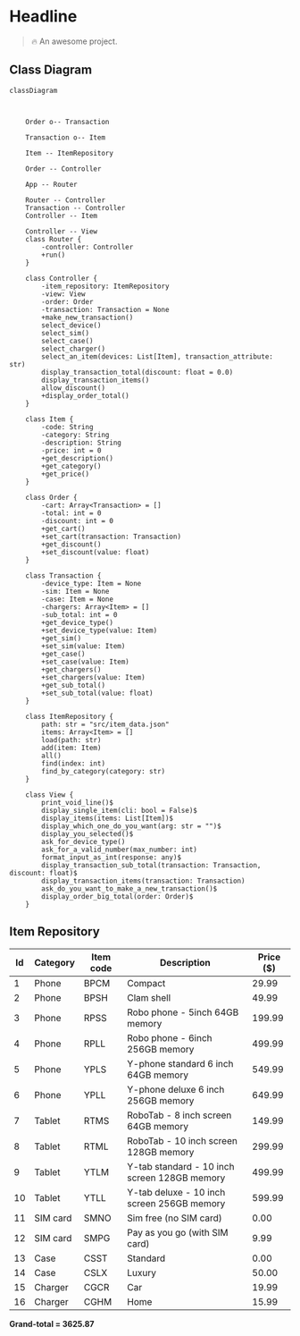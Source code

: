 # Headline

> :fire: An awesome project.

## Class Diagram

```mermaid
classDiagram
    
    
 
    Order o-- Transaction
    
    Transaction o-- Item
    
    Item -- ItemRepository
    
    Order -- Controller
    
    App -- Router
    
    Router -- Controller
    Transaction -- Controller
    Controller -- Item
    
    Controller -- View
    class Router {
        -controller: Controller
        +run()
    }
    
    class Controller {
        -item_repository: ItemRepository
        -view: View
        -order: Order
        -transaction: Transaction = None
        +make_new_transaction()
        select_device()
        select_sim()
        select_case()
        select_charger()
        select_an_item(devices: List[Item], transaction_attribute: str)
        display_transaction_total(discount: float = 0.0)
        display_transaction_items()
        allow_discount()
        +display_order_total()
    }
    
    class Item {
        -code: String
        -category: String
        -description: String
        -price: int = 0
        +get_description()
        +get_category()
        +get_price()
    }
    
    class Order {
        -cart: Array<Transaction> = []
        -total: int = 0
        -discount: int = 0
        +get_cart()
        +set_cart(transaction: Transaction)
        +get_discount()
        +set_discount(value: float)
    }
    
    class Transaction {
        -device_type: Item = None
        -sim: Item = None
        -case: Item = None
        -chargers: Array<Item> = []
        -sub_total: int = 0
        +get_device_type()
        +set_device_type(value: Item)
        +get_sim()
        +set_sim(value: Item)
        +get_case()
        +set_case(value: Item)
        +get_chargers()
        +set_chargers(value: Item)
        +get_sub_total()
        +set_sub_total(value: float)
    }
    
    class ItemRepository {
        path: str = "src/item_data.json"
        items: Array<Item> = []
        load(path: str)
        add(item: Item)
        all()
        find(index: int)
        find_by_category(category: str)
    }
    
    class View {
        print_void_line()$
        display_single_item(cli: bool = False)$
        display_items(items: List[Item])$
        display_which_one_do_you_want(arg: str = "")$
        display_you_selected()$
        ask_for_device_type()
        ask_for_a_valid_number(max_number: int)
        format_input_as_int(response: any)$
        display_transaction_sub_total(transaction: Transaction, discount: float)$
        display_transaction_items(transaction: Transaction)
        ask_do_you_want_to_make_a_new_transaction()$
        display_order_big_total(order: Order)$
    }
```

## Item Repository

| Id | Category | Item code | Description                                  | Price ($) |
|----|----------|-----------|----------------------------------------------|-----------|
| 1  | Phone    | BPCM      | Compact                                      | 29.99     |
| 2  | Phone    | BPSH      | Clam shell                                   | 49.99     |
| 3  | Phone    | RPSS      | Robo phone - 5inch 64GB memory               | 199.99    |
| 4  | Phone    | RPLL      | Robo phone - 6inch 256GB memory              | 499.99    |
| 5  | Phone    | YPLS      | Y-phone standard 6 inch 64GB memory          | 549.99    |
| 6  | Phone    | YPLL      | Y-phone deluxe 6 inch 256GB memory           | 649.99    |
| 7  | Tablet   | RTMS      | RoboTab - 8 inch screen 64GB memory          | 149.99    |
| 8  | Tablet   | RTML      | RoboTab - 10 inch screen 128GB memory        | 299.99    |
| 9  | Tablet   | YTLM      | Y-tab standard - 10 inch screen 128GB memory | 499.99    |
| 10 | Tablet   | YTLL      | Y-tab deluxe - 10 inch screen 256GB memory   | 599.99    |
| 11 | SIM card | SMNO      | Sim free (no SIM card)                       | 0.00      |
| 12 | SIM card | SMPG      | Pay as you go (with SIM card)                | 9.99      |
| 13 | Case     | CSST      | Standard                                     | 0.00      |
| 14 | Case     | CSLX      | Luxury                                       | 50.00     |
| 15 | Charger  | CGCR      | Car                                          | 19.99     |
| 16 | Charger  | CGHM      | Home                                         | 15.99     |
                
**Grand-total = 3625.87**
